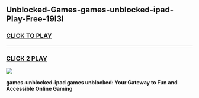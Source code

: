 
## Unblocked-Games-games-unblocked-ipad-Play-Free-19l3l
<h3>
<a href="https://premium76.site?title=games-unblocked-ipad&ref=18A">CLICK TO PLAY</a></h3>
<hr>

<h3>
<a href="https://premium76.site?title=games-unblocked-ipad&ref=18A">CLICK 2 PLAY</a>
  
</h3>

<a href="https://premium76.site?title=games-unblocked-ipad&ref=18A"><img src="https://clearcache.store/games.png"></a>


**games-unblocked-ipad games unblocked: Your Gateway to Fun and Accessible Online Gaming**
